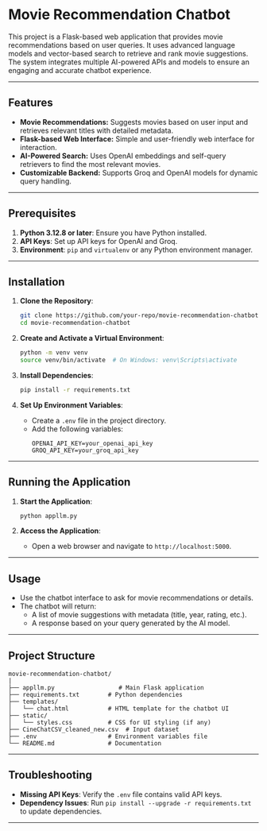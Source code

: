 # Movie Recommendation Chatbot

This project is a Flask-based web application that provides movie recommendations based on user queries. It uses advanced language models and vector-based search to retrieve and rank movie suggestions. The system integrates multiple AI-powered APIs and models to ensure an engaging and accurate chatbot experience.

---

## Features

- **Movie Recommendations:** Suggests movies based on user input and retrieves relevant titles with detailed metadata.
- **Flask-based Web Interface:** Simple and user-friendly web interface for interaction.
- **AI-Powered Search:** Uses OpenAI embeddings and self-query retrievers to find the most relevant movies.
- **Customizable Backend:** Supports Groq and OpenAI models for dynamic query handling.

---

## Prerequisites

1. **Python 3.12.8 or later**: Ensure you have Python installed.
2. **API Keys**: Set up API keys for OpenAI and Groq.
3. **Environment**: `pip` and `virtualenv` or any Python environment manager.

---

## Installation

1. **Clone the Repository**:
   ```bash
   git clone https://github.com/your-repo/movie-recommendation-chatbot.git
   cd movie-recommendation-chatbot
   ```

2. **Create and Activate a Virtual Environment**:
   ```bash
   python -m venv venv
   source venv/bin/activate  # On Windows: venv\Scripts\activate
   ```

3. **Install Dependencies**:
   ```bash
   pip install -r requirements.txt
   ```

4. **Set Up Environment Variables**:
   - Create a `.env` file in the project directory.
   - Add the following variables:
     ```env
     OPENAI_API_KEY=your_openai_api_key
     GROQ_API_KEY=your_groq_api_key
     ```
---

## Running the Application

1. **Start the Application**:
   ```bash
   python appllm.py
   ```

2. **Access the Application**:
   - Open a web browser and navigate to `http://localhost:5000`.

---

## Usage

- Use the chatbot interface to ask for movie recommendations or details.
- The chatbot will return:
  - A list of movie suggestions with metadata (title, year, rating, etc.).
  - A response based on your query generated by the AI model.

---

## Project Structure

```
movie-recommendation-chatbot/
|
├── appllm.py                  # Main Flask application
├── requirements.txt        # Python dependencies
├── templates/
│   └── chat.html           # HTML template for the chatbot UI
├── static/
│   └── styles.css          # CSS for UI styling (if any)
├── CineChatCSV_cleaned_new.csv  # Input dataset
├── .env                    # Environment variables file
└── README.md               # Documentation
```

---

## Troubleshooting

- **Missing API Keys**: Verify the `.env` file contains valid API keys.
- **Dependency Issues**: Run `pip install --upgrade -r requirements.txt` to update dependencies.
---


